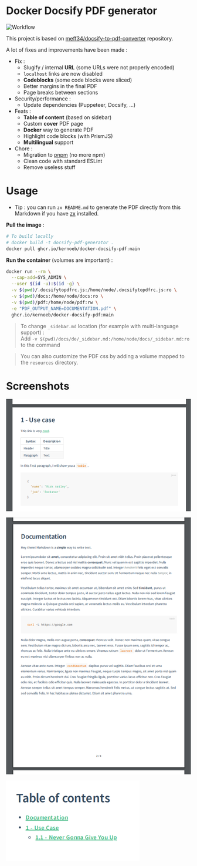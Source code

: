 # Docker Docsify PDF generator

![Workflow](https://github.com/kernoeb/docker-docsify-pdf/actions/workflows/docker-publish.yml/badge.svg)

This project is based on [meff34/docsify-to-pdf-converter](https://github.com/meff34/docsify-to-pdf-converter/) repository.

A lot of fixes and improvements have been made :

- Fix : 
  - Slugify / internal **URL** (some URLs were not properly encoded)
  - `localhost` links are now disabled
  - **Codeblocks** (some code blocks were sliced)
  - Better margins in the final PDF
  - Page breaks between sections
- Security/performance : 
  - Update dependencies (Puppeteer, Docsify, ...)
- Feats :
  - **Table of content** (based on sidebar)
  - Custom **cover** PDF page
  - **Docker** way to generate PDF
  - Highlight code blocks (with PrismJS)
  - **Multilingual** support
- Chore : 
  - Migration to [pnpm](https://pnpm.io/) (no more npm)
  - Clean code with standard ESLint
  - Remove useless stuff


# Usage

* Tip : you can run `zx README.md` to generate the PDF directly from this Markdown if you have [zx](https://github.com/google/zx) installed.

**Pull the image** :
```bash
# To build locally
# docker build -t docsify-pdf-generator .
docker pull ghcr.io/kernoeb/docker-docsify-pdf:main
```

**Run the container** (volumes are important) :
```bash
docker run --rm \
  --cap-add=SYS_ADMIN \
  --user $(id -u):$(id -g) \
  -v $(pwd)/.docsifytopdfrc.js:/home/node/.docsifytopdfrc.js:ro \
  -v $(pwd)/docs:/home/node/docs:ro \
  -v $(pwd)/pdf:/home/node/pdf:rw \
  -e "PDF_OUTPUT_NAME=DOCUMENTATION.pdf" \
  ghcr.io/kernoeb/docker-docsify-pdf:main
```

> To change `_sidebar.md` location (for example with multi-language support) :  
> Add `-v $(pwd)/docs/de/_sidebar.md:/home/node/docs/_sidebar.md:ro` to the command

> You can also customize the PDF css by adding a volume mapped to the `resources` directory.


# Screenshots

![Screenshot 1](img/capture1.png)

![Screenshot 2](img/capture2.png)

![Screenshot 3](img/capture3.png)

